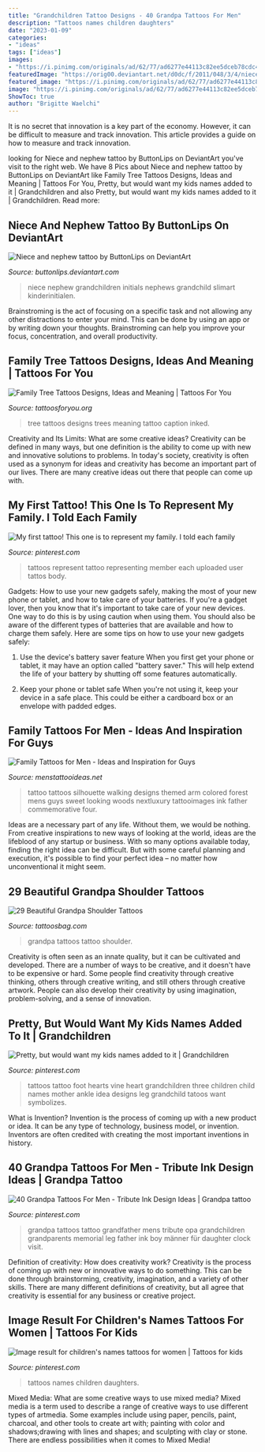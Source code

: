 ```yaml
---
title: "Grandchildren Tattoo Designs - 40 Grandpa Tattoos For Men"
description: "Tattoos names children daughters"
date: "2023-01-09"
categories:
- "ideas"
tags: ["ideas"]
images:
- "https://i.pinimg.com/originals/ad/62/77/ad6277e44113c82ee5dceb78cdc4963e.jpg"
featuredImage: "https://orig00.deviantart.net/d0dc/f/2011/048/3/4/niece_and_nephew_tattoo_by_buttonlips-d39r49l.jpg"
featured_image: "https://i.pinimg.com/originals/ad/62/77/ad6277e44113c82ee5dceb78cdc4963e.jpg"
image: "https://i.pinimg.com/originals/ad/62/77/ad6277e44113c82ee5dceb78cdc4963e.jpg"
ShowToc: true
author: "Brigitte Waelchi"
---
```



It is no secret that innovation is a key part of the economy. However, it can be difficult to measure and track innovation. This article provides a guide on how to measure and track innovation.

	

		
looking for Niece and nephew tattoo by ButtonLips on DeviantArt you've visit to the right web. We have 8 Pics about Niece and nephew tattoo by ButtonLips on DeviantArt like Family Tree Tattoos Designs, Ideas and Meaning | Tattoos For You, Pretty, but would want my kids names added to it | Grandchildren and also Pretty, but would want my kids names added to it | Grandchildren. Read more:
		
    
## Niece And Nephew Tattoo By ButtonLips On DeviantArt

<img loading=lazy src="https://orig00.deviantart.net/d0dc/f/2011/048/3/4/niece_and_nephew_tattoo_by_buttonlips-d39r49l.jpg" onerror="this.onerror=null;this.src='https://tse3.mm.bing.net/th?id=OIP.Daw3N91gbubcr1SATO3nxgHaJ4&amp;pid=15.1';" alt="Niece and nephew tattoo by ButtonLips on DeviantArt">

_Source: buttonlips.deviantart.com_

>niece nephew grandchildren initials nephews grandchild slimart kinderinitialen. 

	

Brainstroming is the act of focusing on a specific task and not allowing any other distractions to enter your mind. This can be done by using an app or by writing down your thoughts. Brainstroming can help you improve your focus, concentration, and overall productivity.

    
## Family Tree Tattoos Designs, Ideas And Meaning | Tattoos For You

<img loading=lazy src="https://www.tattoosforyou.org/wp-content/uploads/2013/11/Tattoos-Family-Tree.jpg" onerror="this.onerror=null;this.src='https://tse1.mm.bing.net/th?id=OIP.dl70cZ1W0Wlx4tWrHxCwMgHaLG&amp;pid=15.1';" alt="Family Tree Tattoos Designs, Ideas and Meaning | Tattoos For You">

_Source: tattoosforyou.org_

>tree tattoos designs trees meaning tattoo caption inked. 

	

Creativity and Its Limits: What are some creative ideas?
Creativity can be defined in many ways, but one definition is the ability to come up with new and innovative solutions to problems. In today's society, creativity is often used as a synonym for ideas and creativity has become an important part of our lives. There are many creative ideas out there that people can come up with.

    
## My First Tattoo! This One Is To Represent My Family. I Told Each Family

<img loading=lazy src="https://i.pinimg.com/originals/ad/62/77/ad6277e44113c82ee5dceb78cdc4963e.jpg" onerror="this.onerror=null;this.src='https://tse4.mm.bing.net/th?id=OIP.55CLOas5qrAS5M_6_l55lQHaJ4&amp;pid=15.1';" alt="My first tattoo! This one is to represent my family. I told each family">

_Source: pinterest.com_

>tattoos represent tattoo representing member each uploaded user tattos body. 

	

Gadgets: How to use your new gadgets safely, making the most of your new phone or tablet, and how to take care of your batteries.
If you're a gadget lover, then you know that it's important to take care of your new devices. One way to do this is by using caution when using them. You should also be aware of the different types of batteries that are available and how to charge them safely. Here are some tips on how to use your new gadgets safely: 
1) Use the device's battery saver feature When you first get your phone or tablet, it may have an option called "battery saver." This will help extend the life of your battery by shutting off some features automatically. 

2) Keep your phone or tablet safe When you're not using it, keep your device in a safe place. This could be either a cardboard box or an envelope with padded edges.

    
## Family Tattoos For Men - Ideas And Inspiration For Guys

<img loading=lazy src="http://www.menstattooideas.net/tattooimages/2016/04/family-tattoos-38.jpg" onerror="this.onerror=null;this.src='https://tse3.mm.bing.net/th?id=OIP.RM-5XVefJvhoP_z5fEly4gHaHa&amp;pid=15.1';" alt="Family Tattoos for Men - Ideas and Inspiration for Guys">

_Source: menstattooideas.net_

>tattoo tattoos silhouette walking designs themed arm colored forest mens guys sweet looking woods nextluxury tattooimages ink father commemorative four. 

	

Ideas are a necessary part of any life. Without them, we would be nothing. From creative inspirations to new ways of looking at the world, ideas are the lifeblood of any startup or business. With so many options available today, finding the right idea can be difficult. But with some careful planning and execution, it's possible to find your perfect idea – no matter how unconventional it might seem.

    
## 29 Beautiful Grandpa Shoulder Tattoos

<img loading=lazy src="http://www.tattoosbag.com/wp-content/uploads/2016/09/Great-Grandpa-Tattoo-sg1318.jpeg" onerror="this.onerror=null;this.src='https://tse2.mm.bing.net/th?id=OIP.4VcRTwcZ9DFne1C0kci7ygHaJ4&amp;pid=15.1';" alt="29 Beautiful Grandpa Shoulder Tattoos">

_Source: tattoosbag.com_

>grandpa tattoos tattoo shoulder. 

	

Creativity is often seen as an innate quality, but it can be cultivated and developed. There are a number of ways to be creative, and it doesn't have to be expensive or hard. Some people find creativity through creative thinking, others through creative writing, and still others through creative artwork. People can also develop their creativity by using imagination, problem-solving, and a sense of innovation.

    
## Pretty, But Would Want My Kids Names Added To It | Grandchildren

<img loading=lazy src="https://i.pinimg.com/originals/da/2f/fd/da2ffd594258cd0a189361a3657463ba.jpg" onerror="this.onerror=null;this.src='https://tse4.mm.bing.net/th?id=OIP.HeobA22j9Ca-Obt_sEwRZwHaJ4&amp;pid=15.1';" alt="Pretty, but would want my kids names added to it | Grandchildren">

_Source: pinterest.com_

>tattoos tattoo foot hearts vine heart grandchildren three children child names mother ankle idea designs leg grandchild tatoos want symbolizes. 

	

What is Invention?
Invention is the process of coming up with a new product or idea. It can be any type of technology, business model, or invention. Inventors are often credited with creating the most important inventions in history.

    
## 40 Grandpa Tattoos For Men - Tribute Ink Design Ideas | Grandpa Tattoo

<img loading=lazy src="https://i.pinimg.com/736x/9e/ab/d6/9eabd698b014ecab7c00a53c00667ef7--grandfather-tattoo-grandpa-tattoo.jpg" onerror="this.onerror=null;this.src='https://tse2.mm.bing.net/th?id=OIP.sDuZvxpILCjfCZcn3Sb1HQHaJQ&amp;pid=15.1';" alt="40 Grandpa Tattoos For Men - Tribute Ink Design Ideas | Grandpa tattoo">

_Source: pinterest.com_

>grandpa tattoos tattoo grandfather mens tribute opa grandchildren grandparents memorial leg father ink boy männer für daughter clock visit. 

	

Definition of creativity: How does creativity work?
Creativity is the process of coming up with new or innovative ways to do something. This can be done through brainstorming, creativity, imagination, and a variety of other skills. There are many different definitions of creativity, but all agree that creativity is essential for any business or creative project.

    
## Image Result For Children&#039;s Names Tattoos For Women | Tattoos For Kids

<img loading=lazy src="https://i.pinimg.com/736x/02/42/1b/02421b2f81dcc6bd26ad57448ceaca34.jpg" onerror="this.onerror=null;this.src='https://tse4.mm.bing.net/th?id=OIP.LXgZR0fbsSDqh0G1AwbkIQAAAA&amp;pid=15.1';" alt="Image result for children&#039;s names tattoos for women | Tattoos for kids">

_Source: pinterest.com_

>tattoos names children daughters. 

	

Mixed Media: What are some creative ways to use mixed media?
Mixed media is a term used to describe a range of creative ways to use different types of artmedia. Some examples include using paper, pencils, paint, charcoal, and other tools to create art with; painting with color and shadows;drawing with lines and shapes; and sculpting with clay or stone. There are endless possibilities when it comes to Mixed Media!

